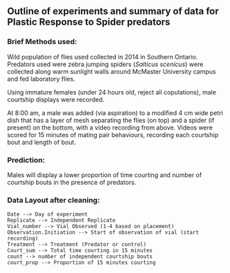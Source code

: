 ## Outline of experiments and summary of data for Plastic Response to Spider predators

### Brief Methods used:

  Wild population of flies used collected in 2014 in Southern Ontario. Predators used were zebra jumping spiders (*Salticus scenicus*) were collected along warm sunlight walls around McMaster University campus and fed laboratory flies.
  
  Using immature females (under 24 hours old, reject all copulations), male courtship displays were recorded.
  
  At 8:00 am, a male was added (via aspiration) to a modified 4 cm wide petri dish that has a layer of mesh separating the flies (on top) and a spider (if present) on the bottom, with a video recording from above. Videos were scored for 15 minutes of mating pair behaviours, recording each courtship bout and length of bout.
  
### Prediction:

  Males will display a lower  proportion of time courting and number of courtship bouts in the presence of predators. 

### Data Layout after cleaning:
```
Date --> Day of experiment
Replicate --> Independent Replicate
Vial_number --> Vial Observed (1-4 based on placement)
Observation.Initiation --> Start of observation of vial (start recording)
Treatment --> Treatment (Predator or control)
Court_sum --> Total time courting in 15 minutes
count --> number of independent courtship bouts
court_prop --> Proportion of 15 minutes courting
```